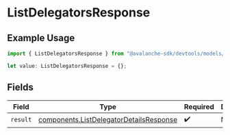 # ListDelegatorsResponse

## Example Usage

```typescript
import { ListDelegatorsResponse } from "@avalanche-sdk/devtools/models/operations";

let value: ListDelegatorsResponse = {};
```

## Fields

| Field                                                                                              | Type                                                                                               | Required                                                                                           | Description                                                                                        |
| -------------------------------------------------------------------------------------------------- | -------------------------------------------------------------------------------------------------- | -------------------------------------------------------------------------------------------------- | -------------------------------------------------------------------------------------------------- |
| `result`                                                                                           | [components.ListDelegatorDetailsResponse](../../models/components/listdelegatordetailsresponse.md) | :heavy_check_mark:                                                                                 | N/A                                                                                                |